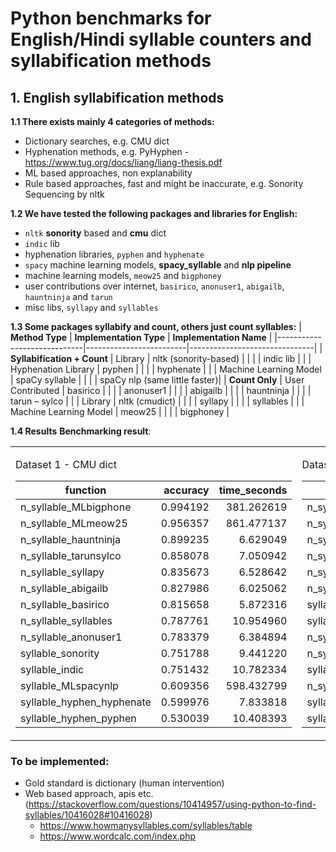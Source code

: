 # Python benchmarks for English/Hindi syllable counters and syllabification methods

## 1. English syllabification methods

**1.1 There exists mainly 4 categories of methods:**
- Dictionary searches, e.g. CMU dict
- Hyphenation methods, e.g. PyHyphen - https://www.tug.org/docs/liang/liang-thesis.pdf
- ML based approaches, non explanability
- Rule based approaches, fast and might be inaccurate, e.g. Sonority Sequencing by nltk

**1.2 We have tested the following packages and libraries for English:**
- `nltk` **sonority** based and **cmu** dict
- `indic` lib
- hyphenation libraries, `pyphen` and `hyphenate`
- `spacy` machine learning models, **spacy_syllable** and **nlp pipeline**
- machine learning models, `meow25` and `bigphoney`
- user contributions over internet, `basirico`, `anonuser1`, `abigailb`, `hauntninja` and `tarun`
- misc libs, `syllapy` and `syllables`

**1.3 Some packages syllabify and count, others just count syllables:**
| **Method Type**             | **Implementation Type** | **Implementation Name**       |
|-----------------------------|-------------------------|-------------------------------|
| **Syllabification + Count** | Library                 | nltk (sonority-based)         |
|                             |                         | indic lib                     |
|                             | Hyphenation Library     | pyphen                        |
|                             |                         | hyphenate                     |
|                             | Machine Learning Model  | spaCy syllable                |
|                             |                         | spaCy nlp (same little faster)|
| **Count Only**              | User Contributed        | basirico                      |
|                             |                         | anonuser1                     |
|                             |                         | abigailb                      |
|                             |                         | hauntninja                    |
|                             |                         | tarun – sylco                 |
|                             | Library                 | nltk (cmudict)                |
|                             |                         | syllapy                       |
|                             |                         | syllables                     |
|                             | Machine Learning Model  | meow25                        |
|                             |                         | bigphoney                     |

**1.4 Results**
**Benchmarking result**:

<table>
<tr>
<td> 

Dataset 1 - CMU dict

| function                  | accuracy | time_seconds |
| ------------------------- | -------: | -----------: |
| n_syllable_MLbigphone     | 0.994192 |   381.262619 |
| n_syllable_MLmeow25       | 0.956357 |   861.477137 |
| n_syllable_hauntninja     | 0.899235 |     6.629049 |
| n_syllable_tarunsylco     | 0.858078 |     7.050942 |
| n_syllable_syllapy        | 0.835673 |     6.528642 |
| n_syllable_abigailb       | 0.827986 |     6.025062 |
| n_syllable_basirico       | 0.815658 |     5.872316 |
| n_syllable_syllables      | 0.787761 |    10.954960 |
| n_syllable_anonuser1      | 0.783379 |     6.384894 |
| syllable_sonority         | 0.751788 |     9.441220 |
| syllable_indic            | 0.751432 |    10.782334 |
| syllable_MLspacynlp       | 0.609356 |   598.432799 |
| syllable_hyphen_hyphenate | 0.599976 |     7.833818 |
| syllable_hyphen_pyphen    | 0.530039 |    10.408393 |

</td>
<td>

Dataset 2 - Random from Github

| function                  | accuracy | time_seconds |
| ------------------------- | -------: | -----------: |
| n_syllable_MLbigphone     | 0.981080 |   256.622477 |
| n_syllable_MLmeow25       | 0.975795 |    52.691667 |
| n_syllable_hauntninja     | 0.944615 |     0.443599 |
| n_syllable_tarunsylco     | 0.901173 |     0.444649 |
| n_syllable_syllapy        | 0.895466 |     0.404628 |
| n_syllable_abigailb       | 0.854138 |     0.388002 |
| syllable_MLspacynlp       | 0.851707 |    38.976495 |
| syllable_hyphen_hyphenate | 0.841560 |     0.510535 |
| n_syllable_anonuser1      | 0.836909 |     0.423057 |
| n_syllable_basirico       | 0.827291 |     0.378642 |
| syllable_indic            | 0.785329 |     0.676891 |
| n_syllable_syllables      | 0.763450 |     0.726379 |
| syllable_sonority         | 0.742416 |     0.642038 |
| syllable_hyphen_pyphen    | 0.730155 |     0.457547 |

</td>
</tr>
</table>


### To be implemented:
- Gold standard is dictionary (human intervention)
- Web based approach, apis etc. (https://stackoverflow.com/questions/10414957/using-python-to-find-syllables/10416028#10416028)
     - https://www.howmanysyllables.com/syllables/table
     - https://www.wordcalc.com/index.php
